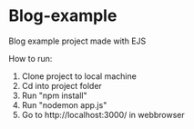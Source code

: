 # Blog-example
Blog example project made with EJS

How to run:
1. Clone project to local machine
2. Cd into project folder 
3. Run "npm install"
4. Run "nodemon app.js"
5. Go to http://localhost:3000/ in webbrowser

